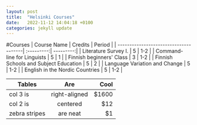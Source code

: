 ```yaml
---
layout: post
title:  "Helsinki Courses"
date:   2022-11-12 14:04:18 +0100
categories: jekyll update
---
```



#Courses 
| Course Name                           | Credits    | Period    |
| --------------------------------------| :---------:| ---------:|
| Literature Survey I.                  | 5          | 1-2       |
| Command-line for Linguists            | 5          | 1         |
| Finnish beginners' Class              | 3          | 1-2       |
| Finnish Schools and Subject Education | 5          | 2         |
| Language Variation and Change         | 5          | 1-2       |
| English in the Nordic Countries       | 5          | 1-2       |


| Tables        | Are           | Cool  |
| ------------- |:-------------:| -----:|
| col 3 is      | right-aligned | $1600 |
| col 2 is      | centered      |   $12 |
| zebra stripes | are neat      |    $1 |



